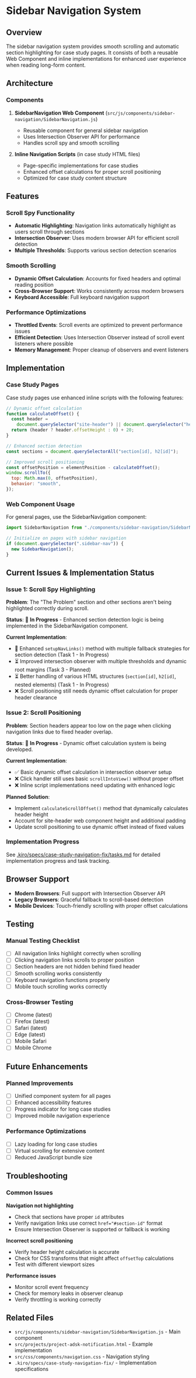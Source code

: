# Sidebar Navigation System

## Overview

The sidebar navigation system provides smooth scrolling and automatic section highlighting for case study pages. It consists of both a reusable Web Component and inline implementations for enhanced user experience when reading long-form content.

## Architecture

### Components

1. **SidebarNavigation Web Component** (`src/js/components/sidebar-navigation/SidebarNavigation.js`)

   - Reusable component for general sidebar navigation
   - Uses Intersection Observer API for performance
   - Handles scroll spy and smooth scrolling

2. **Inline Navigation Scripts** (in case study HTML files)
   - Page-specific implementations for case studies
   - Enhanced offset calculations for proper scroll positioning
   - Optimized for case study content structure

## Features

### Scroll Spy Functionality

- **Automatic Highlighting**: Navigation links automatically highlight as users scroll through sections
- **Intersection Observer**: Uses modern browser API for efficient scroll detection
- **Multiple Thresholds**: Supports various section detection scenarios

### Smooth Scrolling

- **Dynamic Offset Calculation**: Accounts for fixed headers and optimal reading position
- **Cross-Browser Support**: Works consistently across modern browsers
- **Keyboard Accessible**: Full keyboard navigation support

### Performance Optimizations

- **Throttled Events**: Scroll events are optimized to prevent performance issues
- **Efficient Detection**: Uses Intersection Observer instead of scroll event listeners where possible
- **Memory Management**: Proper cleanup of observers and event listeners

## Implementation

### Case Study Pages

Case study pages use enhanced inline scripts with the following features:

```javascript
// Dynamic offset calculation
function calculateOffset() {
  const header =
    document.querySelector("site-header") || document.querySelector("header");
  return (header ? header.offsetHeight : 0) + 20;
}

// Enhanced section detection
const sections = document.querySelectorAll("section[id], h2[id]");

// Improved scroll positioning
const offsetPosition = elementPosition - calculateOffset();
window.scrollTo({
  top: Math.max(0, offsetPosition),
  behavior: "smooth",
});
```

### Web Component Usage

For general pages, use the SidebarNavigation component:

```javascript
import SidebarNavigation from "./components/sidebar-navigation/SidebarNavigation.js";

// Initialize on pages with sidebar navigation
if (document.querySelector(".sidebar-nav")) {
  new SidebarNavigation();
}
```

## Current Issues & Implementation Status

### Issue 1: Scroll Spy Highlighting

**Problem**: The "The Problem" section and other sections aren't being highlighted correctly during scroll.

**Status**: 🔄 **In Progress** - Enhanced section detection logic is being implemented in the SidebarNavigation component.

**Current Implementation**:

- 🔄 Enhanced `setupNavLinks()` method with multiple fallback strategies for section detection (Task 1 - In Progress)
- ⏳ Improved intersection observer with multiple thresholds and dynamic root margins (Task 3 - Planned)
- ⏳ Better handling of various HTML structures (`section[id]`, `h2[id]`, nested elements) (Task 1 - In Progress)
- ❌ Scroll positioning still needs dynamic offset calculation for proper header clearance

### Issue 2: Scroll Positioning

**Problem**: Section headers appear too low on the page when clicking navigation links due to fixed header overlap.

**Status**: 🔄 **In Progress** - Dynamic offset calculation system is being developed.

**Current Implementation**:

- ✅ Basic dynamic offset calculation in intersection observer setup
- ❌ Click handler still uses basic `scrollIntoView()` without proper offset
- ❌ Inline script implementations need updating with enhanced logic

**Planned Solution**:

- Implement `calculateScrollOffset()` method that dynamically calculates header height
- Account for site-header web component height and additional padding
- Update scroll positioning to use dynamic offset instead of fixed values

### Implementation Progress

See [.kiro/specs/case-study-navigation-fix/tasks.md](/.kiro/specs/case-study-navigation-fix/tasks.md) for detailed implementation progress and task tracking.

## Browser Support

- **Modern Browsers**: Full support with Intersection Observer API
- **Legacy Browsers**: Graceful fallback to scroll-based detection
- **Mobile Devices**: Touch-friendly scrolling with proper offset calculations

## Testing

### Manual Testing Checklist

- [ ] All navigation links highlight correctly when scrolling
- [ ] Clicking navigation links scrolls to proper position
- [ ] Section headers are not hidden behind fixed header
- [ ] Smooth scrolling works consistently
- [ ] Keyboard navigation functions properly
- [ ] Mobile touch scrolling works correctly

### Cross-Browser Testing

- [ ] Chrome (latest)
- [ ] Firefox (latest)
- [ ] Safari (latest)
- [ ] Edge (latest)
- [ ] Mobile Safari
- [ ] Mobile Chrome

## Future Enhancements

### Planned Improvements

- [ ] Unified component system for all pages
- [ ] Enhanced accessibility features
- [ ] Progress indicator for long case studies
- [ ] Improved mobile navigation experience

### Performance Optimizations

- [ ] Lazy loading for long case studies
- [ ] Virtual scrolling for extensive content
- [ ] Reduced JavaScript bundle size

## Troubleshooting

### Common Issues

**Navigation not highlighting**

- Check that sections have proper `id` attributes
- Verify navigation links use correct `href="#section-id"` format
- Ensure Intersection Observer is supported or fallback is working

**Incorrect scroll positioning**

- Verify header height calculation is accurate
- Check for CSS transforms that might affect `offsetTop` calculations
- Test with different viewport sizes

**Performance issues**

- Monitor scroll event frequency
- Check for memory leaks in observer cleanup
- Verify throttling is working correctly

## Related Files

- `src/js/components/sidebar-navigation/SidebarNavigation.js` - Main component
- `src/projects/project-adsk-notification.html` - Example implementation
- `src/css/components/navigation.css` - Navigation styling
- `.kiro/specs/case-study-navigation-fix/` - Implementation specifications
